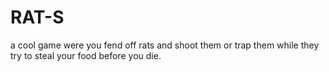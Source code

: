 # RAT-S
a cool game were you fend off rats and shoot them or trap them while they try to steal your food before you die.
